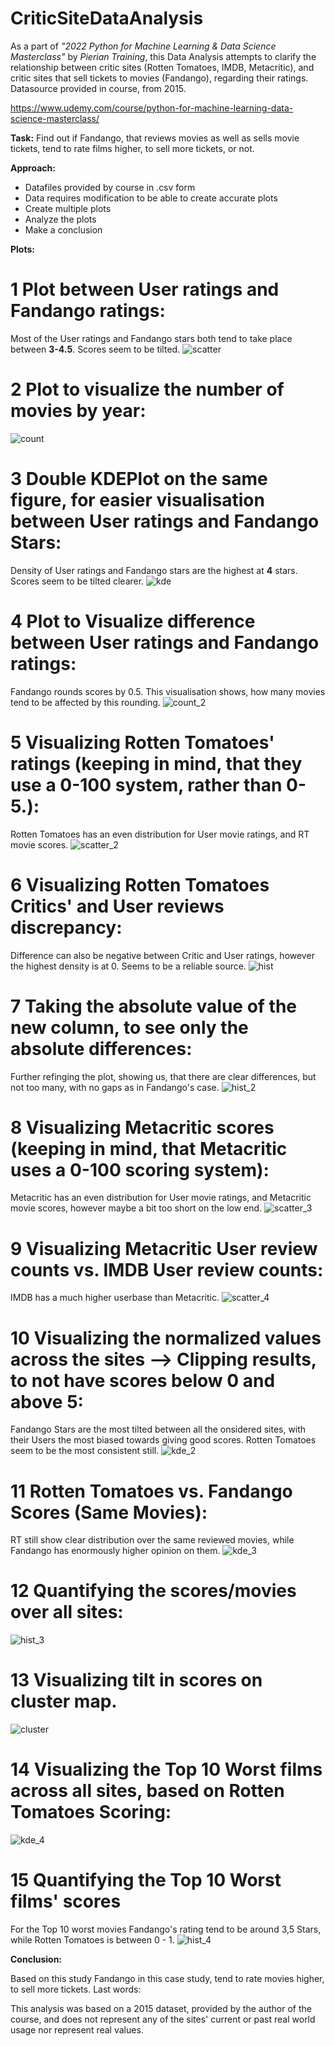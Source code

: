 # CriticSiteDataAnalysis

As a part of <i>"2022 Python for Machine Learning & Data Science Masterclass"</i> by <i>Pierian Training</i>, this Data Analysis
attempts to clarify the relationship between critic sites (Rotten Tomatoes, IMDB, Metacritic), and critic sites that sell tickets to
movies (Fandango), regarding their ratings. Datasource provided in course, from 2015.

https://www.udemy.com/course/python-for-machine-learning-data-science-masterclass/

<b>Task:</b>
Find out if Fandango, that reviews movies as well as sells movie tickets, tend to rate films higher, to sell more tickets, or not.

<b>Approach:</b>
- Datafiles provided by course in .csv form
- Data requires modification to be able to create accurate plots
- Create multiple plots
- Analyze the plots
- Make a conclusion

<b>Plots:</b>
# 1 Plot between User ratings and Fandango ratings:
Most of the User ratings and Fandango stars both tend to take place between **3-4.5**. Scores seem to be tilted.
![scatter](https://user-images.githubusercontent.com/9075212/189904457-deed4869-f485-49ed-b216-4800c8b1a40c.png)

# 2 Plot to visualize the number of movies by year:
![count](https://user-images.githubusercontent.com/9075212/189904431-521247e5-1808-4abc-86b0-9d45274096de.png)

# 3 Double KDEPlot on the same figure, for easier visualisation between User ratings and Fandango Stars:
Density of User ratings and Fandango stars are the highest at **4** stars. Scores seem to be tilted clearer.
![kde](https://user-images.githubusercontent.com/9075212/189904447-f1c0cf47-4fd0-4807-93ea-8d736903e8d0.png)

# 4 Plot to Visualize difference between User ratings and Fandango ratings:
Fandango rounds scores by 0.5. This visualisation shows, how many movies tend to be affected by this rounding.
![count_2](https://user-images.githubusercontent.com/9075212/189904435-07d33fd8-ca45-4d08-bc26-6b4599d3a2dc.png)

# 5 Visualizing Rotten Tomatoes' ratings (keeping in mind, that they use a 0-100 system, rather than 0-5.):
Rotten Tomatoes has an even distribution for User movie ratings, and RT movie scores.
![scatter_2](https://user-images.githubusercontent.com/9075212/189904458-6d4887cc-a3ff-4856-b1a1-9593cf90100e.png)

# 6 Visualizing Rotten Tomatoes Critics' and User reviews discrepancy:
Difference can also be negative between Critic and User ratings, however the highest density is at 0. Seems to be a reliable source.
![hist](https://user-images.githubusercontent.com/9075212/189904436-f87aad95-06f0-4363-b64c-4169d9f3c1bc.png)

# 7 Taking the absolute value of the new column, to see only the absolute differences:
Further refinging the plot, showing us, that there are clear differences, but not too many, with no gaps as in Fandango's case.
![hist_2](https://user-images.githubusercontent.com/9075212/189904437-b4fba9df-5ad5-4b02-817e-32069257adf1.png)

# 8 Visualizing Metacritic scores (keeping in mind, that Metacritic uses a 0-100 scoring system):
Metacritic has an even distribution for User movie ratings, and Metacritic movie scores, however maybe a bit too short on the low end.
![scatter_3](https://user-images.githubusercontent.com/9075212/189904459-5d3945d7-6008-42e9-957f-c52ef2ceca7b.png)

# 9 Visualizing Metacritic User review counts vs. IMDB User review counts:
IMDB has a much higher userbase than Metacritic.
![scatter_4](https://user-images.githubusercontent.com/9075212/189904462-94fefd31-1b82-47c0-b965-2ca4e51e3115.png)

# 10 Visualizing the normalized values across the sites --> Clipping results, to not have scores below 0 and above 5:
Fandango Stars are the most tilted between all the onsidered sites, with their Users the most biased towards giving good scores.
Rotten Tomatoes seem to be the most consistent still.
![kde_2](https://user-images.githubusercontent.com/9075212/189904450-f6d494ff-f837-4b50-a05a-80694c25dfb0.png)

# 11 Rotten Tomatoes vs. Fandango Scores (Same Movies):
RT still show clear distribution over the same reviewed movies, while Fandango has enormously higher opinion on them.
![kde_3](https://user-images.githubusercontent.com/9075212/189904452-99d76fa6-85ef-4e2b-b4eb-c3d174e11566.png)

# 12 Quantifying the scores/movies over all sites:
![hist_3](https://user-images.githubusercontent.com/9075212/189904440-307110a7-f5d3-48a8-98db-049f3e75ed7b.png)

# 13 Visualizing tilt in scores on cluster map.
![cluster](https://user-images.githubusercontent.com/9075212/189904426-df9e92d2-5d1c-416d-990c-5d76a7849556.png)

# 14 Visualizing the Top 10 Worst films across all sites, based on Rotten Tomatoes Scoring: 
![kde_4](https://user-images.githubusercontent.com/9075212/189904455-fa0e3744-160f-45b5-a3d1-b32eeddb9a8c.png)

# 15 Quantifying the Top 10 Worst films' scores
For the Top 10 worst movies Fandango's rating tend to be around 3,5 Stars, while Rotten Tomatoes is between 0 - 1.
![hist_4](https://user-images.githubusercontent.com/9075212/189904444-77c537d2-8189-439e-84fa-59ab3ba09e87.png)

<b>Conclusion:</b>

Based on this study Fandango in this case study, tend to rate movies higher, to sell more tickets.
Last words:

This analysis was based on a 2015 dataset, provided by the author of the course, and does not represent any of the sites' current or past real world
usage nor represent real values.
